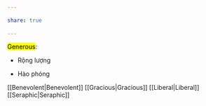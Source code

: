 ---  
share: true  
---  
<mark class="hltr-yellow">Generous</mark>:  
- Rộng lượng  
- Hào phóng  
[[Benevolent|Benevolent]] [[Gracious|Gracious]] [[Liberal|Liberal]] [[Seraphic|Seraphic]]